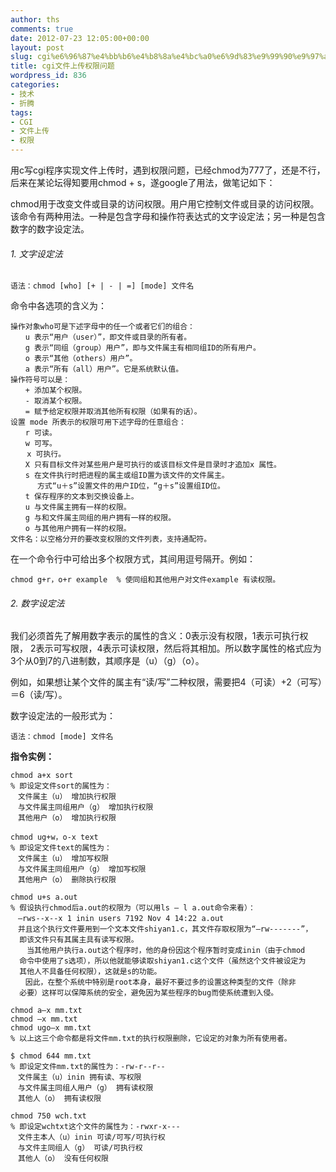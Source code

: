 ```yaml
---
author: ths
comments: true
date: 2012-07-23 12:05:00+00:00
layout: post
slug: cgi%e6%96%87%e4%bb%b6%e4%b8%8a%e4%bc%a0%e6%9d%83%e9%99%90%e9%97%ae%e9%a2%98
title: cgi文件上传权限问题
wordpress_id: 836
categories:
- 技术
- 折腾
tags:
- CGI
- 文件上传
- 权限
---
```


用c写cgi程序实现文件上传时，遇到权限问题，已经chmod为777了，还是不行，后来在某论坛得知要用chmod + s，遂google了用法，做笔记如下：





chmod用于改变文件或目录的访问权限。用户用它控制文件或目录的访问权限。该命令有两种用法。一种是包含字母和操作符表达式的文字设定法；另一种是包含数字的数字设定法。 

###### 1. 文字设定法
    
    语法：chmod [who] [+ | - | =] [mode] 文件名








命令中各选项的含义为：




    
    操作对象who可是下述字母中的任一个或者它们的组合：
    　　u 表示“用户（user）”，即文件或目录的所有者。
    　　g 表示“同组（group）用户”，即与文件属主有相同组ID的所有用户。
    　　o 表示“其他（others）用户”。
    　　a 表示“所有（all）用户”。它是系统默认值。
    操作符号可以是：
    　　+ 添加某个权限。
    　　- 取消某个权限。
    　　= 赋予给定权限并取消其他所有权限（如果有的话）。
    设置 mode 所表示的权限可用下述字母的任意组合：
    　　r 可读。
    　　w 可写。
      　x 可执行。
    　　X 只有目标文件对某些用户是可执行的或该目标文件是目录时才追加x 属性。
    　　s 在文件执行时把进程的属主或组ID置为该文件的文件属主。
          方式“u＋s”设置文件的用户ID位，“g＋s”设置组ID位。
    　　t 保存程序的文本到交换设备上。
    　　u 与文件属主拥有一样的权限。
    　　g 与和文件属主同组的用户拥有一样的权限。
    　　o 与其他用户拥有一样的权限。
    文件名：以空格分开的要改变权限的文件列表，支持通配符。





在一个命令行中可给出多个权限方式，其间用逗号隔开。例如：




    
    chmod g+r，o+r example  % 使同组和其他用户对文件example 有读权限。





###### 2. 数字设定法





我们必须首先了解用数字表示的属性的含义：0表示没有权限，1表示可执行权限， 2表示可写权限，4表示可读权限，然后将其相加。所以数字属性的格式应为3个从0到7的八进制数，其顺序是（u）（g）（o）。






例如，如果想让某个文件的属主有“读/写”二种权限，需要把4（可读）+2（可写）＝6（读/写）。






数字设定法的一般形式为：




    
    语法：chmod [mode] 文件名





**指令实例：**




    
    chmod a+x sort   
    % 即设定文件sort的属性为：
    　文件属主（u） 增加执行权限
    　与文件属主同组用户（g） 增加执行权限
    　其他用户（o） 增加执行权限
    
    chmod ug+w，o-x text
    % 即设定文件text的属性为：
    　文件属主（u） 增加写权限
    　与文件属主同组用户（g） 增加写权限
    　其他用户（o） 删除执行权限
    
    chmod u+s a.out
    % 假设执行chmod后a.out的权限为（可以用ls – l a.out命令来看）：
    　–rws--x--x 1 inin users 7192 Nov 4 14:22 a.out
    　并且这个执行文件要用到一个文本文件shiyan1.c，其文件存取权限为“–rw-------”，
      即该文件只有其属主具有读写权限。
    　  当其他用户执行a.out这个程序时，他的身份因这个程序暂时变成inin（由于chmod
      命令中使用了s选项），所以他就能够读取shiyan1.c这个文件（虽然这个文件被设定为
      其他人不具备任何权限），这就是s的功能。
    　　因此，在整个系统中特别是root本身，最好不要过多的设置这种类型的文件（除非
      必要）这样可以保障系统的安全，避免因为某些程序的bug而使系统遭到入侵。
    
    chmod a–x mm.txt
    chmod –x mm.txt
    chmod ugo–x mm.txt
    % 以上这三个命令都是将文件mm.txt的执行权限删除，它设定的对象为所有使用者。
    
    $ chmod 644 mm.txt
    % 即设定文件mm.txt的属性为：-rw-r--r--
    　文件属主（u）inin 拥有读、写权限
    　与文件属主同组人用户（g） 拥有读权限
    　其他人（o） 拥有读权限
    
    chmod 750 wch.txt
    % 即设定wchtxt这个文件的属性为：-rwxr-x---
    　文件主本人（u）inin 可读/可写/可执行权
    　与文件主同组人（g） 可读/可执行权
    　其他人（o） 没有任何权限



